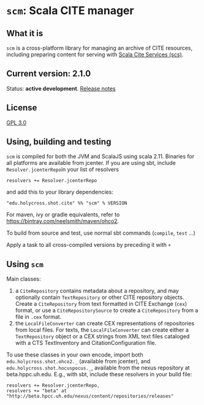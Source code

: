 # `scm`:  Scala CITE manager


## What it is

`scm` is a cross-platform library for managing an archive of CITE resources, including preparing content for serving with [Scala Cite Services (scs)](https://github.com/cite-architecture/scs).


## Current version: 2.1.0


Status:  **active development**. [Release notes](releases.md)

## License

[GPL 3.0](https://opensource.org/licenses/gpl-3.0.html)

## Using, building and testing

`scm` is compiled for both the JVM and ScalaJS using scala 2.11.  Binaries for all platforms are available from jcenter.  If you are using sbt, include `Resolver.jcenterRepo`in your list of resolvers

    resolvers += Resolver.jcenterRepo

and  add this to your library dependencies:

    "edu.holycross.shot.cite" %% "scm" % VERSION

For maven, ivy or gradle equivalents, refer to <https://bintray.com/neelsmith/maven/ohco2>.



To build from source and test, use normal sbt commands (`compile`, `test` ...)

Apply a task to all cross-compiled versions by preceding it with `+ `

## Using `scm`

Main classes:

1. a `CiteRepository` contains metadata about a repository, and may optionally contain `TextRepository` or other CITE repository objects.  Create a `CiteRepository` from text formatted in CITE Exchange (`cex`) format, or use a `CiteRepositorySource` to create a `CiteRepository` from a file in `.cex` format.
2. the `LocalFileConverter` can create CEX representations of repositories from local files.  For texts, the  `LocalFileConverter` can create either a `TextRepository` object or a CEX strings from XML text files cataloged with a CTS TextInventory and CitationConfiguration file.


To use these classes in your own encode, import both `edu.holycross.shot.ohco2._` (available from jcenter), and `edu.holycross.shot.hocuspocus._`, available from the nexus repository at beta.hppc.uh.edu.  E.g., with sbt, include these resolvers in your build file:

    resolvers += Resolver.jcenterRepo,
    resolvers += "beta" at "http://beta.hpcc.uh.edu/nexus/content/repositories/releases"
